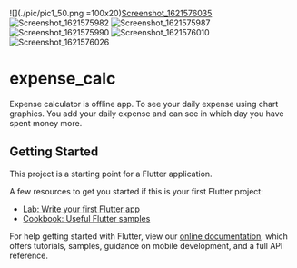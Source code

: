 ![](./pic/pic1_50.png =100x20)[Screenshot_1621576035](https://user-images.githubusercontent.com/47387695/119088630-9833fe80-ba26-11eb-9ac7-3af4fc7c5b53.png)
![Screenshot_1621575982](https://user-images.githubusercontent.com/47387695/119088632-99652b80-ba26-11eb-909e-aebb2ae9659a.png)
![Screenshot_1621575987](https://user-images.githubusercontent.com/47387695/119088633-99fdc200-ba26-11eb-82d8-7c03b088ff4c.png)
![Screenshot_1621575990](https://user-images.githubusercontent.com/47387695/119088634-9a965880-ba26-11eb-912c-dfefc725e822.png)
![Screenshot_1621576010](https://user-images.githubusercontent.com/47387695/119088636-9a965880-ba26-11eb-9c1f-be7bbff13523.png)
![Screenshot_1621576026](https://user-images.githubusercontent.com/47387695/119088637-9b2eef00-ba26-11eb-85cc-ab417b3e8a88.png)
# expense_calc

Expense calculator is offline app. To see your daily expense using chart graphics. You add your daily expense and can see in which day you have spent money more.

## Getting Started

This project is a starting point for a Flutter application.

A few resources to get you started if this is your first Flutter project:

- [Lab: Write your first Flutter app](https://flutter.dev/docs/get-started/codelab)
- [Cookbook: Useful Flutter samples](https://flutter.dev/docs/cookbook)

For help getting started with Flutter, view our
[online documentation](https://flutter.dev/docs), which offers tutorials,
samples, guidance on mobile development, and a full API reference.
